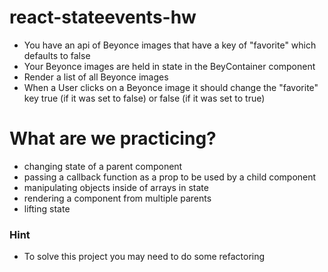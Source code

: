 # react-stateevents-hw

- You have an api of Beyonce images that have a key of "favorite" which defaults to false
- Your Beyonce images are held in state in the BeyContainer component
- Render a list of all Beyonce images
- When a User clicks on a Beyonce image it should change the "favorite" key true (if it was set to false) or false (if it was set to true)

# What are we practicing?

- changing state of a parent component
- passing a callback function as a prop to be used by a child component
- manipulating objects inside of arrays in state
- rendering a component from multiple parents
- lifting state

### Hint

- To solve this project you may need to do some refactoring
